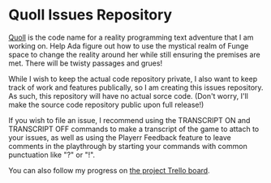 # Quoll Issues Repository

[Quoll](https://quoll-alpha.netlify.app/) is the code name for a reality programming text adventure that I am working on. Help Ada figure out how to use the mystical realm of Funge space to change the reality around her while still ensuring the premises are met. There will be twisty passages and grues!

While I wish to keep the actual code repository private, I also want to keep track of work and features publically, so I am creating this issues repository. As such, this repository will have no actual sorce code. (Don't worry, I'll make the source code repository public upon full release!)

If you wish to file an issue, I recommend using the TRANSCRIPT ON and TRANSCRIPT OFF commands to make a transcript of the game to attach to your issues, as well as using the Playerr Feedback feature to leave comments in the playthrough by starting your commands with common punctuation like "?" or "!".

You can also follow my progress on [the project Trello board](https://trello.com/b/2leWtZxb/quoll-project-board).
